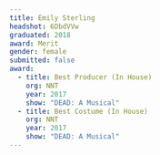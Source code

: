 ```yaml
---
title: Emily Sterling
headshot: 6DbdVVw
graduated: 2018
award: Merit
gender: female
submitted: false
award:
  - title: Best Producer (In House)
    org: NNT
    year: 2017 
    show: "DEAD: A Musical"
  - title: Best Costume (In House)
    org: NNT
    year: 2017 
    show: "DEAD: A Musical"
---
```

